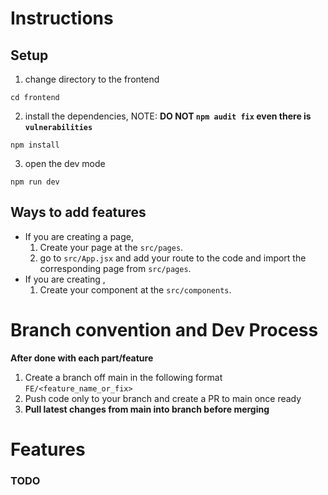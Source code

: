 # Instructions

## Setup
1. change directory to the frontend
```
cd frontend
```
2. install the dependencies, NOTE: **DO NOT `npm audit fix` even there is `vulnerabilities`** 
```
npm install
```
3. open the dev mode
```
npm run dev
```

## Ways to add features
- If you are creating a page, 
    1. Create your page at the `src/pages`.
    2. go to `src/App.jsx` and add your route to the code and import the corresponding page from `src/pages`.
- If you are creating ,
    1. Create your component at the `src/components`.

# Branch convention and Dev Process
**After done with each part/feature**
1. Create a branch off main in the following format `FE/<feature_name_or_fix>`
2. Push code only to your branch and create a PR to main once ready
3. **Pull latest changes from main into branch before merging**

# Features
### TODO